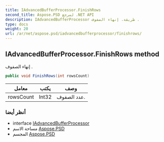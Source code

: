 ```yaml
---
title: IAdvancedBufferProcessor.FinishRows
second_title: Aspose.PSD لمرجع .NET API
description: IAdvancedBufferProcessor طريقة. إنهاء الصفوف .
type: docs
weight: 20
url: /ar/net/aspose.psd/iadvancedbufferprocessor/finishrows/
---
```

## IAdvancedBufferProcessor.FinishRows method

إنهاء الصفوف .

```csharp
public void FinishRows(int rowsCount)
```

| معامل | يكتب | وصف |
| --- | --- | --- |
| rowsCount | Int32 | عدد الصفوف. |

### أنظر أيضا

* interface [IAdvancedBufferProcessor](../)
* مساحة الاسم [Aspose.PSD](../../iadvancedbufferprocessor/)
* المجسم [Aspose.PSD](../../../)


